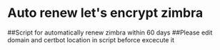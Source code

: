 # Auto renew let's encrypt zimbra
##Script for automatically renew zimbra within 60 days
##Please edit domain and certbot location in script beforce excecute it

